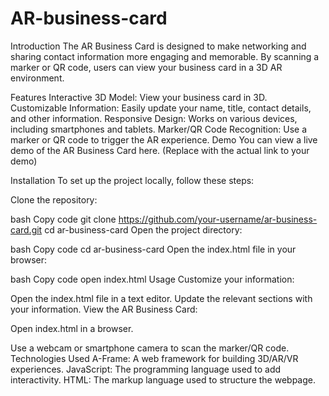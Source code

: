 # AR-business-card
Introduction
The AR Business Card is designed to make networking and sharing contact information more engaging and memorable. By scanning a marker or QR code, users can view your business card in a 3D AR environment.

Features
Interactive 3D Model: View your business card in 3D.
Customizable Information: Easily update your name, title, contact details, and other information.
Responsive Design: Works on various devices, including smartphones and tablets.
Marker/QR Code Recognition: Use a marker or QR code to trigger the AR experience.
Demo
You can view a live demo of the AR Business Card here. (Replace with the actual link to your demo)

Installation
To set up the project locally, follow these steps:

Clone the repository:

bash
Copy code
git clone https://github.com/your-username/ar-business-card.git
cd ar-business-card
Open the project directory:

bash
Copy code
cd ar-business-card
Open the index.html file in your browser:

bash
Copy code
open index.html
Usage
Customize your information:

Open the index.html file in a text editor.
Update the relevant sections with your information.
View the AR Business Card:

Open index.html in a browser.

Use a webcam or smartphone camera to scan the marker/QR code.
Technologies Used
A-Frame: A web framework for building 3D/AR/VR experiences.
JavaScript: The programming language used to add interactivity.
HTML: The markup language used to structure the webpage.
